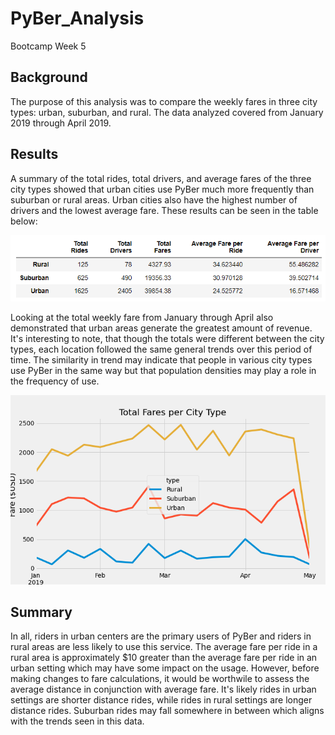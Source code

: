 # PyBer_Analysis
Bootcamp Week 5

## Background
The purpose of this analysis was to compare the weekly fares in three city types: urban, suburban, and rural.  The data analyzed covered from January 2019 through April 2019. 

## Results
A summary of the total rides, total drivers, and average fares of the three city types showed that urban cities use PyBer much more frequently than suburban or rural areas.  Urban cities also have the highest number of drivers and the lowest average fare.  These results can be seen in the table below:

![PyBer Summary Table](https://github.com/ebales/PyBer_Analysis/blob/main/Analysis/Summary%20Table.png)

Looking at the total weekly fare from January through April also demonstrated that urban areas generate the greatest amount of revenue.  It's interesting to note, that though the totals were different between the city types, each location followed the same general trends over this period of time. The similarity in trend may indicate that people in various city types use PyBer in the same way but that population densities may play a role in the frequency of use.

![Total Fares by City Type by Week](https://github.com/ebales/PyBer_Analysis/blob/main/Analysis/Fig8.png)

## Summary

In all, riders in urban centers are the primary users of PyBer and riders in rural areas are less likely to use this service.  The average fare per ride in a rural area is approximately $10 greater than the average fare per ride in an urban setting which may have some impact on the usage.  However, before making changes to fare calculations, it would be worthwile to assess the average distance in conjunction with average fare.  It's likely rides in urban settings are shorter distance rides, while rides in rural settings are longer distance rides.  Suburban rides may fall somewhere in between which aligns with the trends seen in this data.
